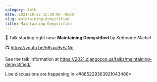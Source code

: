 ```yaml
---
category: talk
date: 2021-10-22 15:30:00 -0500
slug: maintaining-demystified
title: Maintaining Demystified
---
```


:tada: Talk starting right now: **Maintaining Demystified** by *Katherine Michel*

:tv: https://youtu.be/56sxu9vEJNc

See the talk information at https://2021.djangocon.us/talks/maintaining-demystified/

Live discussions are happening in <#885229363921043486>.